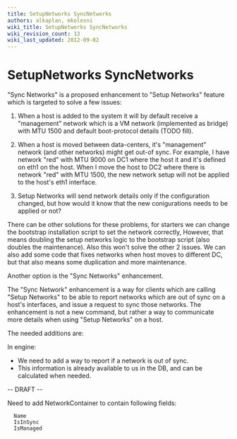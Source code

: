 ```yaml
---
title: SetupNetworks SyncNetworks
authors: alkaplan, mkolesni
wiki_title: SetupNetworks SyncNetworks
wiki_revision_count: 13
wiki_last_updated: 2012-09-02
---
```


# SetupNetworks SyncNetworks

"Sync Networks" is a proposed enhancement to "Setup Networks" feature which is targeted to solve a few issues:

1. When a host is added to the system it will by default receive a "management" network which is a VM network (implemented as bridge) with MTU 1500 and default boot-protocol details (TODO fill).

2. When a host is moved between data-centers, it's "management" network (and other networks) might get out-of sync. For example, I have network "red" with MTU 9000 on DC1 where the host it and it's defined on eth1 on the host. When I move the host to DC2 where there is network "red" with MTU 1500, the new network setup will not be applied to the host's eth1 interface.

3. Setup Networks will send network details only if the configuration changed, but how would it know that the new conigurations needs to be applied or not?

There can be other solutions for these problems, for starters we can change the bootstrap installation script to set the network correctly, However, that means doubling the setup networks logic to the bootstrap script (also doubles the maintenance). Also this won't solve the other 2 issues. We can also add some code that fixes networks when host moves to different DC, but that also means some duplication and more maintenance.

Another option is the "Sync Networks" enhancement.

The "Sync Network" enhancement is a way for clients which are calling "Setup Networks" to be able to report networks which are out of sync on a host's interfaces, and issue a request to sync those networks. The enhancement is not a new command, but rather a way to communicate more details when using "Setup Networks" on a host.

The needed additions are:

In engine:

*   We need to add a way to report if a network is out of sync.
*   This information is already available to us in the DB, and can be calculated when needed.

-- DRAFT --

Need to add NetworkContainer to contain following fields:

      Name
      IsInSync
      IsManaged
